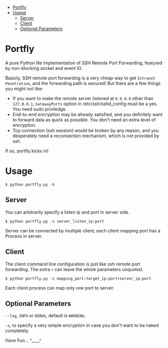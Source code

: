 * [Portfly](#Portfly)
* [Usage](#Usage)
    * [Server](#Server)
    * [Client](#Client)
    * [Optional Parameters](#Optional-Parameters)

# Portfly

A pure Python lite implementation of SSH Remote Port Forwarding, featured by
non-blocking socket and event IO.

Basicly, SSH remote port forwarding is a very cheap way to get `Intranet
Penetration`, and the forwarding path is secured! But there are a few
things you might not like:

* If you want to make the remote server listened at `0.0.0.0` other than
`127.0.0.1`, `GatewayPorts` option in /etc/ssh/sshd_config must be a yes.
You need sudo priviledge.
* End-to-end encryption may be already satisfied, and you definitely 
want to forward data as quick as possible. You don't need an extra level of
encryption.
* Tcp connection (ssh session) would be broken by any reason, and you
desperately need a reconnection mechanism, which is not provided by ssh.

If so, portfly kicks in!

# Usage

```shell
$ python portfly.py -h
```

## Server

You can arbitrarily specify a listen ip and port in server side.

``` shell
$ python portfly.py -s server_listen_ip:port
```

Server can be connected by multiple client, each client mapping port
has a Process in server.

## Client

The client command line configuration is just like ssh remote port
forwarding. The extra `+` can leave the whole parameters unquoted.

``` shell
$ python portfly.py -c mapping_port:target_ip:port+server_ip:port
```

Each client process can map only one port to server.

## Optional Parameters

`--log`, `INFO` or `DEBUG`, default is `WARNING`.

`-x`, to specify a very simple encryption in case you don't want to be naked
completely.

Have Fun... ^____^

